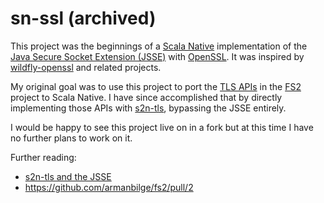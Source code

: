 # sn-ssl (archived)

This project was the beginnings of a [Scala Native](https://github.com/scala-native/scala-native) implementation of the [Java Secure Socket Extension (JSSE)](https://en.wikipedia.org/wiki/Java_Secure_Socket_Extension) with [OpenSSL](https://www.openssl.org/). It was inspired by [wildfly-openssl](https://github.com/wildfly-security/wildfly-openssl) and related projects.

My original goal was to use this project to port the [TLS APIs](https://fs2.io/#/io?id=tls) in the [FS2](https://github.com/typelevel/fs2) project to Scala Native. I have since accomplished that by directly implementing those APIs with [s2n-tls](https://github.com/aws/s2n-tls), bypassing the JSSE entirely. 

I would be happy to see this project live on in a fork but at this time I have no further plans to work on it.

Further reading:
- [s2n-tls and the JSSE](https://github.com/armanbilge/sn-ssl/discussions/3)
- https://github.com/armanbilge/fs2/pull/2
